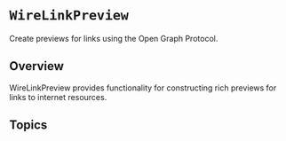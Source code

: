 # ``WireLinkPreview``

Create previews for links using the Open Graph Protocol.

## Overview

WireLinkPreview provides functionality for constructing rich previews for links to internet resources.

## Topics

